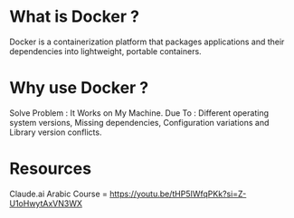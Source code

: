 # What is Docker ?
Docker is a containerization platform that packages applications and their dependencies into lightweight, portable containers. <!-- as a standardized shipping container -->

# Why use Docker ?
Solve Problem : It Works on My Machine.
Due To : Different operating system versions, Missing dependencies, Configuration variations and Library version conflicts.



# Resources
Claude.ai
Arabic Course = https://youtu.be/tHP5IWfqPKk?si=Z-U1oHwytAxVN3WX